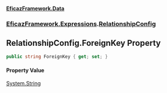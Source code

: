 #### [EficazFramework.Data](EficazFrameworkData.md 'EficazFramework Data')
### [EficazFramework.Expressions](EficazFrameworkData.md#EficazFramework.Expressions 'EficazFramework.Expressions').[RelationshipConfig](EficazFramework.Expressions/RelationshipConfig.md 'EficazFramework.Expressions.RelationshipConfig')

## RelationshipConfig.ForeignKey Property

```csharp
public string ForeignKey { get; set; }
```

#### Property Value
[System.String](https://docs.microsoft.com/en-us/dotnet/api/System.String 'System.String')